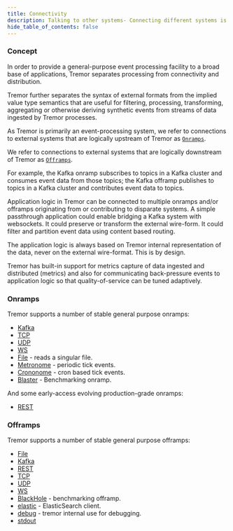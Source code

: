 ```yaml
---
title: Connectivity
description: Talking to other systems- Connecting different systems is an integral part of Tremor.
hide_table_of_contents: false
---
```


### Concept

In order to provide a general-purpose event processing facility to a broad base
of applications, Tremor separates processing from connectivity and distribution.

Tremor further separates the syntax of external formats from the implied value type semantics that are useful for filtering, processing, transforming, aggregating or otherwise deriving synthetic events from streams of data ingested by Tremor processes.

As Tremor is primarily an event-processing system, we refer to connections to external systems that are logically upstream of Tremor as [`Onramps`](#h-onramps).

We refer to connections to external systems that are logically downstream of Tremor as [`Offramps`](#h-offramps).

For example, the Kafka onramp subscribes to topics in a Kafka cluster and consumes event data from those topics; the Kafka offramp publishes to topics in a Kafka cluster and contributes event data to topics.

Application logic in Tremor can be connected to multiple onramps and/or offramps originating from or contributing to disparate systems. A simple passthrough application could enable bridging a Kafka system with websockets. It could preserve or transform the external wire-form. It could filter and partition event data using content based routing.

The application logic is always based on Tremor internal representation of the data, never on the external wire-format. This is by design.

Tremor has built-in support for metrics capture of data ingested and distributed (metrics) and also for communicating back-pressure events to application logic so that quality-of-service can be tuned adaptively.

### Onramps

Tremor supports a number of stable general purpose onramps:

* [Kafka](/docs/Artefacts/onramps/#kafka)
* [TCP](/docs/Artefacts/onramps/#TCP)
* [UDP](/docs/Artefacts/onramps/#udp)
* [WS](/docs/Artefacts/onramps/#WS)
* [File](/docs/Artefacts/onramps/#File) - reads a singular file.
* [Metronome](/docs/Artefacts/onramps/#metronome) - periodic tick events.
* [Crononome](/docs/Artefacts/onramps/#crononome) - cron based tick events.
* [Blaster](/docs/Artefacts/onramps/#blaster) - Benchmarking onramp.

And some early-access evolving production-grade onramps:

* [REST](/docs/Artefacts/onramps/#REST)

### Offramps

Tremor supports a number of stable general purpose offramps:

* [File](/docs/Artefacts/offramps/#File)
* [Kafka](/docs/Artefacts/offramps/#Kafka)
* [REST](/docs/Artefacts/offramps/#REST)
* [TCP](/docs/Artefacts/offramps/#TCP)
* [UDP](/docs/Artefacts/offramps/#UDP)
* [WS](/docs/Artefacts/offramps/#WS)
* [BlackHole](/docs/Artefacts/offramps/#REST) - benchmarking offramp.
* [elastic](/docs/Artefacts/offramps/#elastic) - ElasticSearch client.
* [debug](/docs/Artefacts/offramps/#REST) - tremor internal use for debugging.
* [stdout](/docs/Artefacts/offramps/#stdout)
